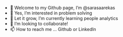 - 👋 Welcome to my Github page, I’m @sarasaarekas
- 👀 Yes, I’m interested in problem solving
- 🌱 Let it grow, I’m currently learning people analytics
- 💞️ I’m looking to collaborate!
- 📫 How to reach me ... Github or LinkedIn

<!---
sarasaarekas/sarasaarekas is a ✨ special ✨ repository because its `README.md` (this file) appears on your GitHub profile.
You can click the Preview link to take a look at your changes.
--->
